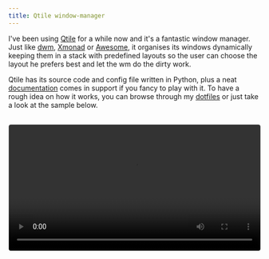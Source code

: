 ```yaml
---
title: Qtile window-manager
---
```


I've been using [Qtile](http://www.qtile.org/) for a while now and it's a fantastic window manager. Just like [dwm](https://dwm.suckless.org), [Xmonad](https://xmonad.org) or [Awesome](https://awesomewm.org/), it organises its windows dynamically keeping them in a stack with predefined layouts so the user can choose the layout he prefers best and let the wm do the dirty work.

Qtile has its source code and config file written in Python, plus a neat [documentation](http://docs.qtile.org/en/latest) comes in support if you fancy to play with it. To have a rough idea on how it works, you can browse through my [dotfiles](https://github.com/MatteoGiorgi/.dotfiles) or just take a look at the sample below.

<p align="center" style="margin-top:30px">
  <video style="border:1px solid #CCCCCC; border-radius:5px" width="100%" controls><source src="assets/qtile.mp4" type="video/mp4"/></video>
</p>
